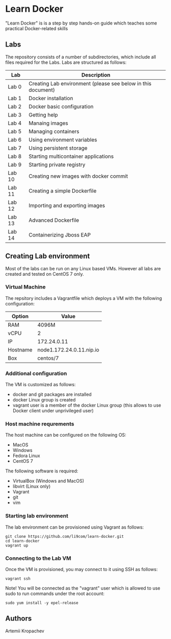 # Learn Docker
"Learn Docker" is is a step by step hands-on guide which teaches some practical Docker-related skills


## Labs
The repository consists of a number of subdirectories, which include all files required for the Labs.
Labs are structured as follows:

Lab    | Description
------ | -----------
Lab 0  | Creating Lab environment (please see below in this document)
Lab 1  | Docker installation
Lab 2  | Docker basic configuration
Lab 3  | Getting help
Lab 4  | Manaing images
Lab 5  | Managing containers
Lab 6  | Using environment variables
Lab 7  | Using persistent storage
Lab 8  | Starting multicontainer applications
Lab 9  | Starting private registry
Lab 10 | Creating new images with docker commit
Lab 11 | Creating a simple Dockerfile
Lab 12 | Importing and exporting images
Lab 13 | Advanced Dockerfile
Lab 14 | Containerizing Jboss EAP


## Creating Lab environment
Most of the labs can be run on any Linux based VMs. However all labs are created and tested on CentOS 7 only.

### Virtual Machine
The repsitory includes a Vagrantfile which deploys a VM with the following configuration:

Option   | Value
-------- | -----
RAM      | 4096M
vCPU     | 2
IP       | 172.24.0.11
Hostname | node1.172.24.0.11.nip.io
Box      | centos/7

### Additional configuration

The VM is customized as follows:
- docker and git packages are installed
- docker Linux group is created
- vagrant user is a member of the docker Linux group (this allows to use Docker client under unprivileged user)


### Host machine requrements

The host machine can be configured on the following OS:
- MacOS
- Windows
- Fedora Linux
- CentOS 7

The following software is required:
- VirtualBox (Windows and MacOS)
- libvirt (Linux only)
- Vagrant
- git
- vim


### Starting lab environment
The lab environment can be provisioned using Vagrant as follows:

```
git clone https://github.com/li9com/learn-docker.git
cd learn-docker
vagrant up
```

### Connecting to the Lab VM

Once the VM is provisioned, you may connect to it using SSH as follows:

```
vagrant ssh
```

Note! You will be connected as the "vagrant" user which is allowed to use sudo to run commands under the root account:

```
sudo yum install -y epel-release
```


## Authors
Artemii Kropachev


